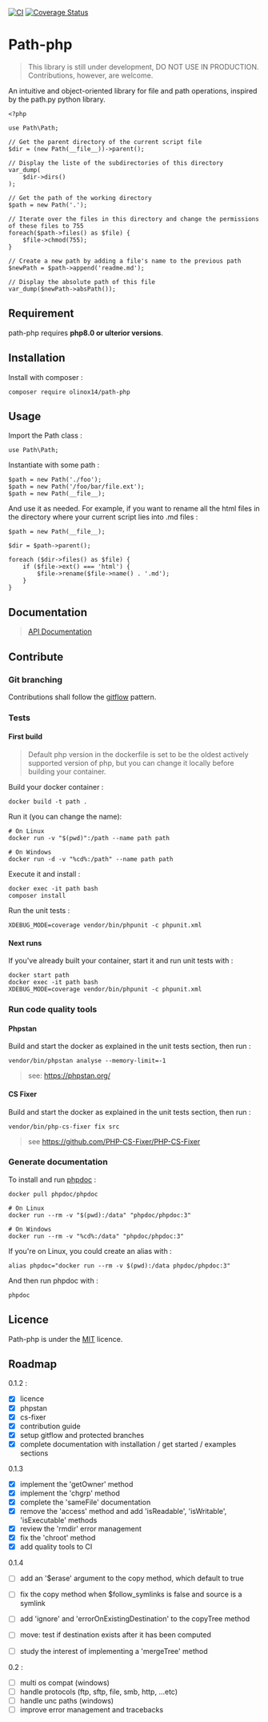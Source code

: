 [![CI](https://github.com/olinox14/path-php/actions/workflows/php.yml/badge.svg)](https://github.com/olinox14/path-php/actions/workflows/php.yml)
[![Coverage Status](https://coveralls.io/repos/github/olinox14/path-php/badge.svg?branch=master)](https://coveralls.io/github/olinox14/path-php?branch=master)

# Path-php

> This library is still under development, DO NOT USE IN PRODUCTION. Contributions, however, are welcome.

An intuitive and object-oriented library for file and path operations, inspired by the path.py python library.

    <?php

    use Path\Path;

    // Get the parent directory of the current script file
    $dir = (new Path(__file__))->parent();
    
    // Display the liste of the subdirectories of this directory
    var_dump(
        $dir->dirs()
    );
    
    // Get the path of the working directory
    $path = new Path('.');
    
    // Iterate over the files in this directory and change the permissions of these files to 755
    foreach($path->files() as $file) {
        $file->chmod(755);
    }
    
    // Create a new path by adding a file's name to the previous path
    $newPath = $path->append('readme.md');
    
    // Display the absolute path of this file
    var_dump($newPath->absPath());

## Requirement

path-php requires **php8.0 or ulterior versions**.

## Installation

Install with composer :

    composer require olinox14/path-php

## Usage

Import the Path class : 

    use Path\Path;

Instantiate with some path : 

    $path = new Path('./foo');
    $path = new Path('/foo/bar/file.ext');
    $path = new Path(__file__);

And use it as needed. For example, if you want to rename all the html files in the directory where
your current script lies into .md files : 

    $path = new Path(__file__);

    $dir = $path->parent();
    
    foreach ($dir->files() as $file) {
        if ($file->ext() === 'html') {
            $file->rename($file->name() . '.md');
        }
    }

## Documentation

> [API Documentation](https://olinox14.github.io/path-php/classes/Path-Path.html)

## Contribute

### Git branching

Contributions shall follow the [gitflow](https://www.gitkraken.com/learn/git/git-flow) pattern.

### Tests

#### First build

> Default php version in the dockerfile is set to be the oldest actively supported 
> version of php, but you can change it locally before building your container.

Build your docker container :

    docker build -t path .

Run it (you can change the name): 

    # On Linux
    docker run -v "$(pwd)":/path --name path path

    # On Windows
    docker run -d -v "%cd%:/path" --name path path

Execute it and install : 

    docker exec -it path bash
    composer install

Run the unit tests :

    XDEBUG_MODE=coverage vendor/bin/phpunit -c phpunit.xml

#### Next runs

If you've already built your container, start it and run unit tests with :

    docker start path
    docker exec -it path bash
    XDEBUG_MODE=coverage vendor/bin/phpunit -c phpunit.xml

### Run code quality tools 

#### Phpstan

Build and start the docker as explained in the unit tests section, then run :

    vendor/bin/phpstan analyse --memory-limit=-1

> see: https://phpstan.org/

#### CS Fixer

Build and start the docker as explained in the unit tests section, then run :

    vendor/bin/php-cs-fixer fix src

> see https://github.com/PHP-CS-Fixer/PHP-CS-Fixer

### Generate documentation

To install and run [phpdoc](https://docs.phpdoc.org/3.0/) :

    docker pull phpdoc/phpdoc

    # On Linux
    docker run --rm -v "$(pwd):/data" "phpdoc/phpdoc:3"

    # On Windows
    docker run --rm -v "%cd%:/data" "phpdoc/phpdoc:3"

If you're on Linux, you could create an alias with :

    alias phpdoc="docker run --rm -v $(pwd):/data phpdoc/phpdoc:3"

And then run phpdoc with :

    phpdoc

## Licence 

Path-php is under the [MIT](http://opensource.org/licenses/MIT) licence.

## Roadmap

0.1.2 :

* [x] licence 
* [x] phpstan
* [x] cs-fixer
* [x] contribution guide
* [x] setup gitflow and protected branches
* [x] complete documentation with installation / get started / examples sections

0.1.3

* [x] implement the 'getOwner' method
* [x] implement the 'chgrp' method
* [x] complete the 'sameFile' documentation
* [x] remove the 'access' method and add 'isReadable', 'isWritable', 'isExecutable' methods
* [x] review the 'rmdir' error management
* [x] fix the 'chroot' method
* [x] add quality tools to CI

0.1.4

* [ ] add an '$erase' argument to the copy method, which default to true
* [ ] fix the copy method when $follow_symlinks is false and source is a symlink
* [ ] add 'ignore' and 'errorOnExistingDestination' to the copyTree method
* [ ] move: test if destination exists after it has been computed
* [ ] study the interest of implementing a 'mergeTree' method


0.2 :

* [ ] multi os compat (windows)
* [ ] handle protocols (ftp, sftp, file, smb, http, ...etc)
* [ ] handle unc paths (windows)
* [ ] improve error management and tracebacks